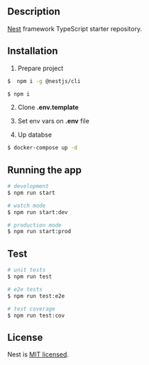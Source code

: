 ## Description

[Nest](https://github.com/nestjs/nest) framework TypeScript starter repository.

## Installation

1. Prepare project

```bash
$  npm i -g @nestjs/cli
```

```bash
$ npm i
```

2. Clone **.env.template**

3. Set env vars on **.env** file

4. Up databse

```bash
$ docker-compose up -d
```

## Running the app

```bash
# development
$ npm run start

# watch mode
$ npm run start:dev

# production mode
$ npm run start:prod
```

## Test

```bash
# unit tests
$ npm run test

# e2e tests
$ npm run test:e2e

# test coverage
$ npm run test:cov
```

## License

Nest is [MIT licensed](LICENSE).
